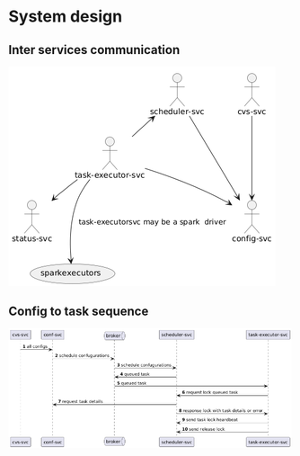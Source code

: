 # System design

## Inter services communication
![localImage](./services.png)

## Config to task sequence

![localImage](./services-sequence.png)



